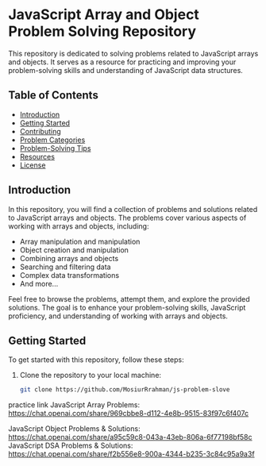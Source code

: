 # JavaScript Array and Object Problem Solving Repository

This repository is dedicated to solving problems related to JavaScript arrays and objects. It serves as a resource for practicing and improving your problem-solving skills and understanding of JavaScript data structures.

## Table of Contents

- [Introduction](#introduction)
- [Getting Started](#getting-started)
- [Contributing](#contributing)
- [Problem Categories](#problem-categories)
- [Problem-Solving Tips](#problem-solving-tips)
- [Resources](#resources)
- [License](#license)

## Introduction

In this repository, you will find a collection of problems and solutions related to JavaScript arrays and objects. The problems cover various aspects of working with arrays and objects, including:

- Array manipulation and manipulation
- Object creation and manipulation
- Combining arrays and objects
- Searching and filtering data
- Complex data transformations
- And more...

Feel free to browse the problems, attempt them, and explore the provided solutions. The goal is to enhance your problem-solving skills, JavaScript proficiency, and understanding of working with arrays and objects.

## Getting Started

To get started with this repository, follow these steps:

1. Clone the repository to your local machine:

   ```bash
   git clone https://github.com/MosiurRrahman/js-problem-slove

practice link
JavaScript Array Problems: https://chat.openai.com/share/969cbbe8-d112-4e8b-9515-83f97c6f407c

JavaScript Object Problems & Solutions: https://chat.openai.com/share/a95c59c8-043a-43eb-806a-6f77198bf58c
JavaScript DSA Problems & Solutions: https://chat.openai.com/share/f2b556e8-900a-4344-b235-3c84c95a9a3f